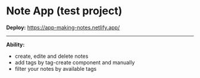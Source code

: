 # Note App (test project)

**Deploy:**
https://app-making-notes.netlify.app/

-----

**Ability:**
  - create, edite and delete notes
  - add tags by tag-create component and manually
  - filter your notes by available tags

